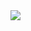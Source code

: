 <img src="https://github-readme-stats.vercel.app/api?username=Self936&&show_icons=true&title_color=ffffff&icon_color=#a6107c&text_color=daf7dc&bg_color=151515">
